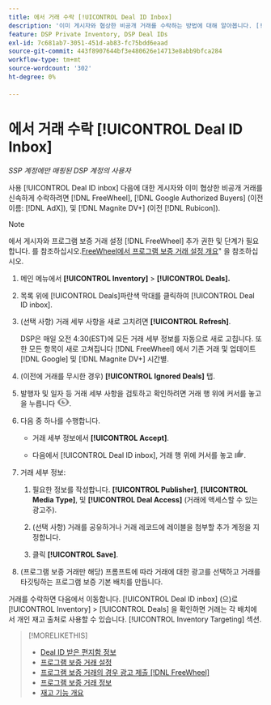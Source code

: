 ```yaml
---
title: 에서 거래 수락 [!UICONTROL Deal ID Inbox]
description: '이미 게시자와 협상한 비공개 거래를 수락하는 방법에 대해 알아봅니다. [!DNL FreeWheel], [!DNL Google Authorized Buyers] (이전 이름: [!DNL AdX]), and [!DNL Magnite DV+] (이전 [!DNL Rubicon]) Deal ID Inbox 사용.'
feature: DSP Private Inventory, DSP Deal IDs
exl-id: 7c681ab7-3051-451d-ab83-fc75bdd6eaad
source-git-commit: 443f8907644bf3e480626e14713e8abb9bfca284
workflow-type: tm+mt
source-wordcount: '302'
ht-degree: 0%

---
```


# 에서 거래 수락 [!UICONTROL Deal ID Inbox]

*SSP 계정에만 매핑된 DSP 계정의 사용자*

사용 [!UICONTROL Deal ID inbox] 다음에 대한 게시자와 이미 협상한 비공개 거래를 신속하게 수락하려면 [!DNL FreeWheel], [!DNL Google Authorized Buyers] (이전 이름: [!DNL AdX]), 및 [!DNL Magnite DV+] (이전 [!DNL Rubicon]).

>[!NOTE]
>
>에서 게시자와 프로그램 보증 거래 설정 [!DNL FreeWheel] 추가 권한 및 단계가 필요합니다. 를 참조하십시오.[FreeWheel에서 프로그램 보증 거래 설정 개요](freewheel-overview.md)&quot; 을 참조하십시오.

1. 메인 메뉴에서 **[!UICONTROL Inventory]** > **[!UICONTROL Deals].**

1. 목록 위에 [!UICONTROL Deals]파란색 막대를 클릭하여 [!UICONTROL Deal ID inbox].

1. (선택 사항) 거래 세부 사항을 새로 고치려면 **[!UICONTROL Refresh]**.

   DSP은 매일 오전 4:30(EST)에 모든 거래 세부 정보를 자동으로 새로 고칩니다. 또한 모든 항목이 새로 고쳐집니다 [!DNL FreeWheel] 에서 기존 거래 및 업데이트 [!DNL Google] 및 [!DNL Magnite DV+] 시간별.

1. (이전에 거래를 무시한 경우) **[!UICONTROL Ignored Deals]** 탭.

1. 발행자 및 일자 등 거래 세부 사항을 검토하고 확인하려면 거래 행 위에 커서를 놓고 을 누릅니다 ![리뷰](/help/dsp/assets/review.png).

1. 다음 중 하나를 수행합니다.

   * 거래 세부 정보에서 **[!UICONTROL Accept]**.

   * 다음에서 [!UICONTROL Deal ID inbox], 거래 행 위에 커서를 놓고 ![Accept](/help/dsp/assets/accept.png).

1. 거래 세부 정보:
   1. 필요한 정보를 작성합니다. **[!UICONTROL Publisher]**, **[!UICONTROL Media Type]**, 및 **[!UICONTROL Deal Access]** (거래에 액세스할 수 있는 광고주).
   1. (선택 사항) 거래를 공유하거나 거래 레코드에 레이블을 첨부할 추가 계정을 지정합니다.

   1. 클릭 **[!UICONTROL Save]**.

1. (프로그램 보증 거래만 해당) 프롬프트에 따라 거래에 대한 광고를 선택하고 거래를 타깃팅하는 프로그램 보증 기본 배치를 만듭니다.

거래를 수락하면 다음에서 이동합니다. [!UICONTROL Deal ID inbox] (으)로 [!UICONTROL Inventory] > [!UICONTROL Deals] 을 확인하면 거래는 각 배치에서 개인 재고 출처로 사용할 수 있습니다. [!UICONTROL Inventory Targeting] 섹션.

>[!MORELIKETHIS]
>
>* [Deal ID 받은 편지함 정보](deal-id-inbox-about.md)
>* [프로그램 보증 거래 설정](programmatic-guaranteed-set-up.md)
>* [프로그램 보증 거래의 경우 광고 제출 [!DNL FreeWheel]](freewheel-submit.md)
>* [프로그램 보증 거래 정보](programmatic-guaranteed-about.md)
>* [재고 기능 개요](inventory-overview.md)

